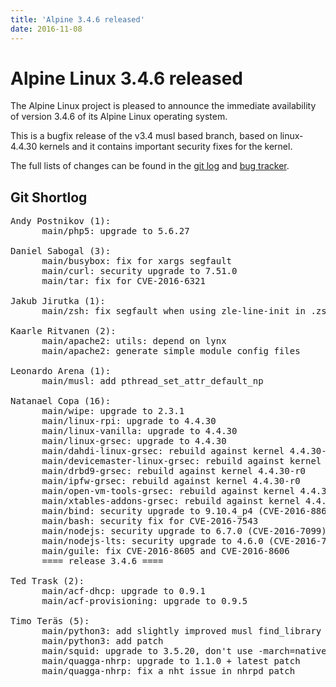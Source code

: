 ```yaml
---
title: 'Alpine 3.4.6 released'
date: 2016-11-08
---
```


Alpine Linux 3.4.6 released
=====================

The Alpine Linux project is pleased to announce the immediate
availability of version 3.4.6 of its Alpine Linux operating system.

This is a bugfix release of the v3.4 musl based branch, based on
linux-4.4.30 kernels and it contains important security fixes for the
kernel.

The full lists of changes can be found in the [git
log](http://git.alpinelinux.org/cgit/aports/log/?h=v3.4.6) and [bug
tracker](http://bugs.alpinelinux.org/versions/113).

Git Shortlog
--------

<pre>
Andy Postnikov (1):
      main/php5: upgrade to 5.6.27

Daniel Sabogal (3):
      main/busybox: fix for xargs segfault
      main/curl: security upgrade to 7.51.0
      main/tar: fix for CVE-2016-6321

Jakub Jirutka (1):
      main/zsh: fix segfault when using zle-line-init in .zshrc

Kaarle Ritvanen (2):
      main/apache2: utils: depend on lynx
      main/apache2: generate simple module config files

Leonardo Arena (1):
      main/musl: add pthread_set_attr_default_np

Natanael Copa (16):
      main/wipe: upgrade to 2.3.1
      main/linux-rpi: upgrade to 4.4.30
      main/linux-vanilla: upgrade to 4.4.30
      main/linux-grsec: upgrade to 4.4.30
      main/dahdi-linux-grsec: rebuild against kernel 4.4.30-r0
      main/devicemaster-linux-grsec: rebuild against kernel 4.4.30-r0
      main/drbd9-grsec: rebuild against kernel 4.4.30-r0
      main/ipfw-grsec: rebuild against kernel 4.4.30-r0
      main/open-vm-tools-grsec: rebuild against kernel 4.4.30-r0
      main/xtables-addons-grsec: rebuild against kernel 4.4.30-r0
      main/bind: security upgrade to 9.10.4_p4 (CVE-2016-8864)
      main/bash: security fix for CVE-2016-7543
      main/nodejs: security upgrade to 6.7.0 (CVE-2016-7099)
      main/nodejs-lts: security upgrade to 4.6.0 (CVE-2016-7099)
      main/guile: fix CVE-2016-8605 and CVE-2016-8606
      ==== release 3.4.6 ====

Ted Trask (2):
      main/acf-dhcp: upgrade to 0.9.1
      main/acf-provisioning: upgrade to 0.9.5

Timo Teräs (5):
      main/python3: add slightly improved musl find_library fix
      main/python3: add patch
      main/squid: upgrade to 3.5.20, don't use -march=native
      main/quagga-nhrp: upgrade to 1.1.0 + latest patch
      main/quagga-nhrp: fix a nht issue in nhrpd patch
</pre>
